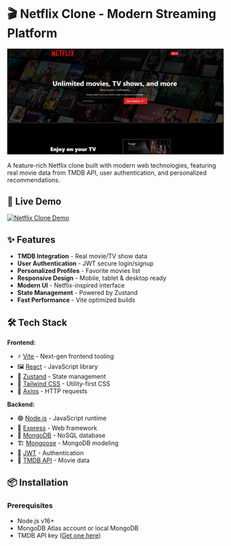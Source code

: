 # 🎬 Netflix Clone - Modern Streaming Platform

![Netflix Clone Screenshot](screenshots/home.png) <!-- Add your screenshot path -->

A feature-rich Netflix clone built with modern web technologies, featuring real movie data from TMDB API, user authentication, and personalized recommendations.

## 🚀 Live Demo

[![Netflix Clone Demo](https://img.shields.io/badge/Demo-Live-green?style=for-the-badge)](https://video-streaming-app1.netlify.app/)<!-- Replace with your actual demo link -->

## ✨ Features

-   **TMDB Integration** - Real movie/TV show data
-   **User Authentication** - JWT secure login/signup
-   **Personalized Profiles** - Favorite movies list
-   **Responsive Design** - Mobile, tablet & desktop ready
-   **Modern UI** - Netflix-inspired interface
-   **State Management** - Powered by Zustand
-   **Fast Performance** - Vite optimized builds

## 🛠 Tech Stack

**Frontend:**

-   ⚡ [Vite](https://vitejs.dev/) - Next-gen frontend tooling
-   🖼 [React](https://reactjs.org/) - JavaScript library
-   🐻 [Zustand](https://zustand-demo.pmnd.rs/) - State management
-   🎨 [Tailwind CSS](https://tailwindcss.com/) - Utility-first CSS
-   🔄 [Axios](https://axios-http.com/) - HTTP requests

**Backend:**

-   🟢 [Node.js](https://nodejs.org/) - JavaScript runtime
-   🚂 [Express](https://expressjs.com/) - Web framework
-   🍃 [MongoDB](https://www.mongodb.com/) - NoSQL database
-   🏗 [Mongoose](https://mongoosejs.com/) - MongoDB modeling
-   🔑 [JWT](https://jwt.io/) - Authentication
-   🎥 [TMDB API](https://www.themoviedb.org/) - Movie data

## 📦 Installation

### Prerequisites

-   Node.js v16+
-   MongoDB Atlas account or local MongoDB
-   TMDB API key ([Get one here](https://www.themoviedb.org/settings/api))
